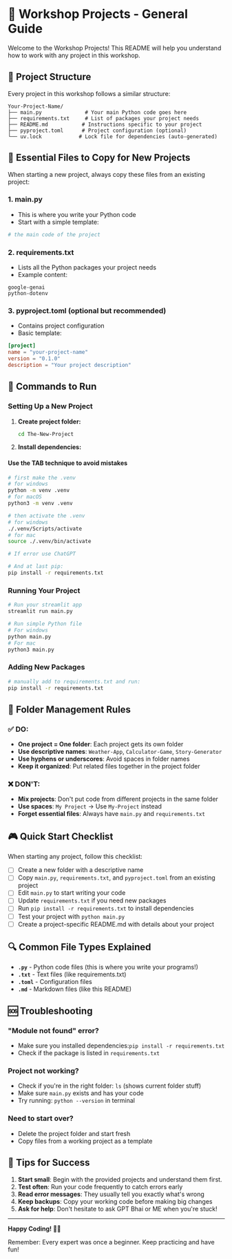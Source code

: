 # 🎯 Workshop Projects - General Guide

Welcome to the Workshop Projects! This README will help you understand how to work with any project in this workshop.

## 📁 Project Structure

Every project in this workshop follows a similar structure:

```
Your-Project-Name/
├── main.py              # Your main Python code goes here
├── requirements.txt     # List of packages your project needs
├── README.md           # Instructions specific to your project
├── pyproject.toml      # Project configuration (optional)
└── uv.lock            # Lock file for dependencies (auto-generated)
```

## 🔧 Essential Files to Copy for New Projects

When starting a new project, always copy these files from an existing project:

### 1. **main.py**
- This is where you write your Python code
- Start with a simple template:
```python
# the main code of the project
```

### 2. **requirements.txt**
- Lists all the Python packages your project needs
- Example content:
```
google-genai
python-dotenv
```

### 3. **pyproject.toml** (optional but recommended)
- Contains project configuration
- Basic template:
```toml
[project]
name = "your-project-name"
version = "0.1.0"
description = "Your project description"
```

## 🚀 Commands to Run

### Setting Up a New Project

1. **Create project folder:**
   ```bash
   cd The-New-Project
   ```

2. **Install dependencies:**
#### Use the TAB technique to avoid mistakes
   ```bash
   # first make the .venv
   # for windows
   python -m venv .venv
   # for macOS
   python3 -m venv .venv

   # then activate the .venv
   # for windows
   ./.venv/Scripts/activate
   # for mac
   source ./.venv/bin/activate

   # If error use ChatGPT

   # And at last pip:
   pip install -r requirements.txt
   ```

### Running Your Project

```bash
# Run your streamlit app
streamlit run main.py

# Run simple Python file
# For windows
python main.py
# For mac
python3 main.py
```

### Adding New Packages

```bash
# manually add to requirements.txt and run:
pip install -r requirements.txt
```

## 📂 Folder Management Rules

### ✅ DO:
- **One project = One folder**: Each project gets its own folder
- **Use descriptive names**: `Weather-App`, `Calculator-Game`, `Story-Generator`
- **Use hyphens or underscores**: Avoid spaces in folder names
- **Keep it organized**: Put related files together in the project folder

### ❌ DON'T:
- **Mix projects**: Don't put code from different projects in the same folder
- **Use spaces**: `My Project` → Use `My-Project` instead
- **Forget essential files**: Always have `main.py` and `requirements.txt`

## 🎮 Quick Start Checklist

When starting any project, follow this checklist:

- [ ] Create a new folder with a descriptive name
- [ ] Copy `main.py`, `requirements.txt`, and `pyproject.toml` from an existing project
- [ ] Edit `main.py` to start writing your code
- [ ] Update `requirements.txt` if you need new packages
- [ ] Run `pip install -r requirements.txt` to install dependencies
- [ ] Test your project with `python main.py`
- [ ] Create a project-specific README.md with details about your project

## 🔍 Common File Types Explained

- **`.py`** - Python code files (this is where you write your programs!)
- **`.txt`** - Text files (like requirements.txt)
- **`.toml`** - Configuration files
- **`.md`** - Markdown files (like this README)

## 🆘 Troubleshooting

### "Module not found" error?
- Make sure you installed dependencies:`pip install -r requirements.txt`
- Check if the package is listed in `requirements.txt`

### Project not working?
- Check if you're in the right folder: `ls` (shows current folder stuff)
- Make sure `main.py` exists and has your code
- Try running: `python --version` in terminal

### Need to start over?
- Delete the project folder and start fresh
- Copy files from a working project as a template

## 🎉 Tips for Success

1. **Start small**: Begin with the provided projects and understand them first.
2. **Test often**: Run your code frequently to catch errors early
3. **Read error messages**: They usually tell you exactly what's wrong
4. **Keep backups**: Copy your working code before making big changes
5. **Ask for help**: Don't hesitate to ask GPT Bhai or ME when you're stuck!

---

**Happy Coding! 🐍✨**

Remember: Every expert was once a beginner. Keep practicing and have fun!
